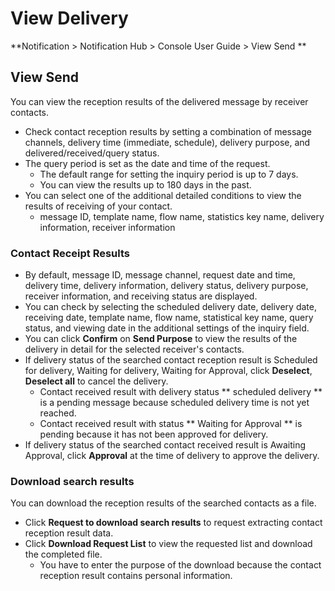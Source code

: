 <style>
.page__rnb .lst_rnb_item .rnb_item:first-of-type a {
    display: inline !important;
}
</style>
<h1>View Delivery</h1>

**Notification > Notification Hub > Console User Guide > View Send **


<span id="contact-delivery-result"></span>

## View Send

You can view the reception results of the delivered message by receiver contacts.

* Check contact reception results by setting a combination of message channels, delivery time (immediate, schedule), delivery purpose, and delivered/received/query status.
* The query period is set as the date and time of the request.
    * The default range for setting the inquiry period is up to 7 days.
    * You can view the results up to 180 days in the past.
* You can select one of the additional detailed conditions to view the results of receiving of your contact.
    * message ID, template name, flow name, statistics key name, delivery information, receiver information

### Contact Receipt Results

* By default, message ID, message channel, request date and time, delivery time, delivery information, delivery status, delivery purpose, receiver information, and receiving status are displayed.
* You can check by selecting the scheduled delivery date, delivery date, receiving date, template name, flow name, statistical key name, query status, and viewing date in the additional settings of the inquiry field.
* You can click **Confirm** on **Send Purpose** to view the results of the delivery in detail for the selected receiver's contacts.
* If delivery status of the searched contact reception result is Scheduled for delivery, Waiting for delivery, Waiting for Approval, click **Deselect**, **Deselect all** to cancel the delivery.
    * Contact received result with delivery status ** scheduled delivery ** is a pending message because scheduled delivery time is not yet reached.
    * Contact received result with status ** Waiting for Approval ** is pending because it has not been approved for delivery.
* If delivery status of the searched contact received result is Awaiting Approval, click **Approval** at the time of delivery to approve the delivery.

### Download search results
You can download the reception results of the searched contacts as a file.

* Click **Request to download search results** to request extracting contact reception result data.
* Click **Download Request List** to view the requested list and download the completed file.
    * You have to enter the purpose of the download because the contact reception result contains personal information. 
